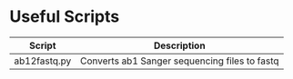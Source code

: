 # Useful Scripts

| Script | Description |
| ------ | ----------- |
| ab12fastq.py | Converts ab1 Sanger sequencing files to fastq |

